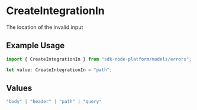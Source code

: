 # CreateIntegrationIn

The location of the invalid input

## Example Usage

```typescript
import { CreateIntegrationIn } from "sdk-node-platform/models/errors";

let value: CreateIntegrationIn = "path";
```

## Values

```typescript
"body" | "header" | "path" | "query"
```